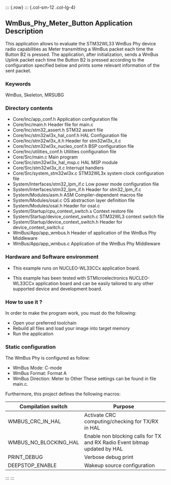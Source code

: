 ::: {.row}
::: {.col-sm-12 .col-lg-4}
## <b>WmBus_Phy_Meter_Button Application Description</b>

This application allows to evaluate the STM32WL33 WmBus Phy device radio capabilities as Meter transmitting a WmBus packet each time the Button B2 is pressed.
The application, after initialization, sends a WmBus Uplink packet each time the Button B2 is pressed according to the configuration specified below and prints some relevant information of the sent packet.

### <b>Keywords</b>

WmBus, Skeleton, MRSUBG

### <b>Directory contents</b>

  - Core/Inc/app_conf.h                     Application configuration file
  - Core/Inc/main.h                         Header file for main.c
  - Core/Inc/stm32_assert.h                 STM32 assert file
  - Core/Inc/stm32wl3x_hal_conf.h           HAL Configuration file
  - Core/Inc/stm32wl3x_it.h                 Header for stm32wl3x_it.c
  - Core/Inc/stm32wl3x_nucleo_conf.h        BSP configuration file
  - Core/Inc/utilities_conf.h               Utilities configuration file
  - Core/Src/main.c                         Main program
  - Core/Src/stm32wl3x_hal_msp.c            HAL MSP module
  - Core/Src/stm32wl3x_it.c                 Interrupt handlers
  - Core/Src/system_stm32wl3x.c             STM32WL3x system clock configuration file
  - System/Interfaces/stm32_lpm_if.c        Low power mode configuration file
  - System/Interfaces/stm32_lpm_if.h        Header for stm32_lpm_if.c
  - System/Modules/asm.h                    ASM Compiler-dependent macros file
  - System/Modules/osal.c                   OS abstraction layer definition file
  - System/Modules/osal.h                   Header for osal.c
  - System/Startup/cpu_context_switch.s     Context restore file
  - System/Startup/device_context_switch.c  STM32WL3 context switch file
  - System/Startup/device_context_switch.h  Header for device_context_switch.c
  - WmBus/App/app_wmbus.h                   Header of application of the WmBus Phy Middleware
  - WmBus/App/app_wmbus.c                   Application of the WmBus Phy Middleware

### <b>Hardware and Software environment</b>

  - This example runs on NUCLEO-WL33CCx application board.

  - This example has been tested with STMicroelectronics NUCLEO-WL33CCx application board and can be easily tailored to any other supported device and development board.  

### <b>How to use it ?</b>

In order to make the program work, you must do the following:

 - Open your preferred toolchain
 - Rebuild all files and load your image into target memory
 - Run the application

### <b>Static configuration</b>

The WmBus Phy is configured as follow:
 - WmBus Mode: C-mode
 - WmBus Format: Format A
 - WmBus Direction: Meter to Other
These settings can be found in file main.c.

Furthermore, this project defines the following macros:

| Compilation   switch  | Purpose                                                                          |
|-----------------------|----------------------------------------------------------------------------------|
| WMBUS_CRC_IN_HAL      | Activate CRC   computing/checking for TX/RX in HAL                               |
| WMBUS_NO_BLOCKING_HAL | Enable   non blocking calls for TX and RX      Radio Event bitmap updated by HAL |
| PRINT_DEBUG           | Verbose   debug print                                                            |
| DEEPSTOP_ENABLE       | Wakeup   source configuration                                                    |

::: 
::: 
